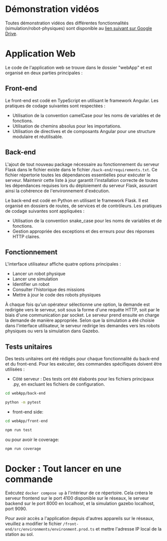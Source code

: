 # Démonstration vidéos

Toutes démonstration vidéos des différentes fonctionnalités (simulation/robot-physiques) sont disponible au [lien suivant sur Google Drive](https://drive.google.com/drive/folders/1FRc0I4VLxESOACXQvV_2FOeH5X6hW15U?usp=sharing).

# Application Web

Le code de l'application web se trouve dans le dossier "webApp" et est organisé en deux parties principales :

## Front-end
Le front-end est codé en TypeScript en utilisant le framework Angular. Les pratiques de codage suivantes sont respectées :
- Utilisation de la convention camelCase pour les noms de variables et de fonctions.
- Utilisation de chemins absolus pour les importations.
- Utilisation de directives et de composants Angular pour une structure modulaire et réutilisable.

## Back-end
L'ajout de tout nouveau package nécessaire au fonctionnement du serveur Flask dans le fichier existe dans le fichier `/back-end/requirements.txt`. Ce fichier répertorie toutes les dépendances essentielles pour exécuter le serveur. Maintenir cette liste à jour garantit l'installation correcte de toutes les dépendances requises lors du déploiement du serveur Flask, assurant ainsi la cohérence de l'environnement d'exécution.

Le back-end est codé en Python en utilisant le framework Flask. Il est organisé en dossiers de routes, de services et de contrôleurs. Les pratiques de codage suivantes sont appliquées :
- Utilisation de la convention snake_case pour les noms de variables et de fonctions.
- Gestion appropriée des exceptions et des erreurs pour des réponses HTTP claires.

## Fonctionnement
L'interface utilisateur affiche quatre options principales :
- Lancer un robot physique
- Lancer une simulation
- Identifier un robot
- Consulter l'historique des missions
- Mettre à jour le code des robots physiques

À chaque fois qu'un opérateur sélectionne une option, la demande est redirigée vers le serveur, soit sous la forme d'une requête HTTP, soit par le biais d'une communication par socket. Le serveur prend ensuite en charge la demande de manière appropriée. Selon que la simulation a été choisie dans l'interface utilisateur, le serveur redirige les demandes vers les robots physiques ou vers la simulation dans Gazebo.

## Tests unitaires
Des tests unitaires ont été rédigés pour chaque fonctionnalité du back-end et du front-end. Pour les exécuter, des commandes spécifiques doivent être utilisées :

- Côté serveur : Des tests ont été élaborés pour les fichiers principaux .py, en excluant les fichiers de configuration.

```bash
cd webApp/back-end
```
```bash
python -m pytest 
```

- front-end side: 

```bash
cd webApp/front-end
```
```bash
npm run test
```
ou pour avoir le coverage:
```bash
npm run coverage
```

# Docker : Tout lancer en une commande

Exécutez `docker compose up` à l'intérieur de ce répertoire. Cela créera le serveur frontend sur le port 4100 disponible sur le réseaux, le serveur backend sur le port 8000 en localhost, et la simulation gazebo localhost, port 9090.

Pour avoir accès a l'application depuis d'autres appareils sur le réseaux, veuillez a modifier le fichier `/front-end/src/environments/environment.prod.ts` et mettre l'adresse IP local de la station au sol.
